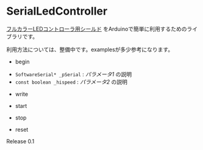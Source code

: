 SerialLedController
===================
[フルカラーLEDコントローラ用シールド](http://blogs.yahoo.co.jp/carcon999/folder/1250867.html)
をArduinoで簡単に利用するためのライブラリです。

利用方法については、整備中です。examplesが多少参考になります。

* begin
 + `SoftwareSerial* _pSerial` :
    _パラメータ1_ の説明
 + `const boolean _hispeed` :
    _パラメータ2_ の説明
* write

* start

* stop

* reset

Release 0.1
